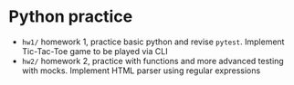 # Python practice

+ `hw1/` homework 1, practice basic python and revise `pytest`. Implement Tic-Tac-Toe game to be played via CLI
+ `hw2/` homework 2, practice with functions and more advanced testing with mocks. Implement HTML parser using regular expressions
